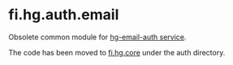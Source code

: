 # fi.hg.auth.email

Obsolete common module for [hg-email-auth service](https://github.com/heusalagroup/hg-email-auth).

The code has been moved to [fi.hg.core](https://github.com/heusalagroup/fi.hg.core) under the auth directory.
